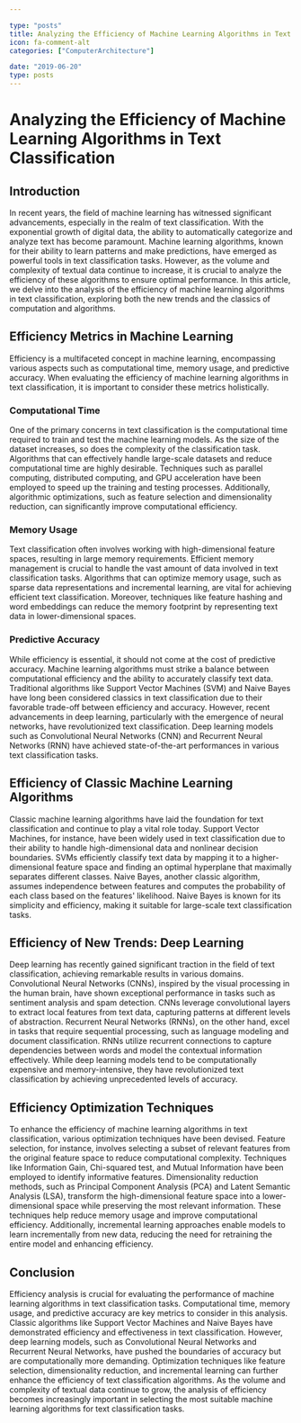 ```yaml
---

type: "posts"
title: Analyzing the Efficiency of Machine Learning Algorithms in Text Classification
icon: fa-comment-alt
categories: ["ComputerArchitecture"]

date: "2019-06-20"
type: posts
---
```





# Analyzing the Efficiency of Machine Learning Algorithms in Text Classification

## Introduction
In recent years, the field of machine learning has witnessed significant advancements, especially in the realm of text classification. With the exponential growth of digital data, the ability to automatically categorize and analyze text has become paramount. Machine learning algorithms, known for their ability to learn patterns and make predictions, have emerged as powerful tools in text classification tasks. However, as the volume and complexity of textual data continue to increase, it is crucial to analyze the efficiency of these algorithms to ensure optimal performance. In this article, we delve into the analysis of the efficiency of machine learning algorithms in text classification, exploring both the new trends and the classics of computation and algorithms.

## Efficiency Metrics in Machine Learning
Efficiency is a multifaceted concept in machine learning, encompassing various aspects such as computational time, memory usage, and predictive accuracy. When evaluating the efficiency of machine learning algorithms in text classification, it is important to consider these metrics holistically.

### Computational Time
One of the primary concerns in text classification is the computational time required to train and test the machine learning models. As the size of the dataset increases, so does the complexity of the classification task. Algorithms that can effectively handle large-scale datasets and reduce computational time are highly desirable. Techniques such as parallel computing, distributed computing, and GPU acceleration have been employed to speed up the training and testing processes. Additionally, algorithmic optimizations, such as feature selection and dimensionality reduction, can significantly improve computational efficiency.

### Memory Usage
Text classification often involves working with high-dimensional feature spaces, resulting in large memory requirements. Efficient memory management is crucial to handle the vast amount of data involved in text classification tasks. Algorithms that can optimize memory usage, such as sparse data representations and incremental learning, are vital for achieving efficient text classification. Moreover, techniques like feature hashing and word embeddings can reduce the memory footprint by representing text data in lower-dimensional spaces.

### Predictive Accuracy
While efficiency is essential, it should not come at the cost of predictive accuracy. Machine learning algorithms must strike a balance between computational efficiency and the ability to accurately classify text data. Traditional algorithms like Support Vector Machines (SVM) and Naive Bayes have long been considered classics in text classification due to their favorable trade-off between efficiency and accuracy. However, recent advancements in deep learning, particularly with the emergence of neural networks, have revolutionized text classification. Deep learning models such as Convolutional Neural Networks (CNN) and Recurrent Neural Networks (RNN) have achieved state-of-the-art performances in various text classification tasks.

## Efficiency of Classic Machine Learning Algorithms
Classic machine learning algorithms have laid the foundation for text classification and continue to play a vital role today. Support Vector Machines, for instance, have been widely used in text classification due to their ability to handle high-dimensional data and nonlinear decision boundaries. SVMs efficiently classify text data by mapping it to a higher-dimensional feature space and finding an optimal hyperplane that maximally separates different classes. Naive Bayes, another classic algorithm, assumes independence between features and computes the probability of each class based on the features' likelihood. Naive Bayes is known for its simplicity and efficiency, making it suitable for large-scale text classification tasks.

## Efficiency of New Trends: Deep Learning
Deep learning has recently gained significant traction in the field of text classification, achieving remarkable results in various domains. Convolutional Neural Networks (CNNs), inspired by the visual processing in the human brain, have shown exceptional performance in tasks such as sentiment analysis and spam detection. CNNs leverage convolutional layers to extract local features from text data, capturing patterns at different levels of abstraction. Recurrent Neural Networks (RNNs), on the other hand, excel in tasks that require sequential processing, such as language modeling and document classification. RNNs utilize recurrent connections to capture dependencies between words and model the contextual information effectively. While deep learning models tend to be computationally expensive and memory-intensive, they have revolutionized text classification by achieving unprecedented levels of accuracy.

## Efficiency Optimization Techniques
To enhance the efficiency of machine learning algorithms in text classification, various optimization techniques have been devised. Feature selection, for instance, involves selecting a subset of relevant features from the original feature space to reduce computational complexity. Techniques like Information Gain, Chi-squared test, and Mutual Information have been employed to identify informative features. Dimensionality reduction methods, such as Principal Component Analysis (PCA) and Latent Semantic Analysis (LSA), transform the high-dimensional feature space into a lower-dimensional space while preserving the most relevant information. These techniques help reduce memory usage and improve computational efficiency. Additionally, incremental learning approaches enable models to learn incrementally from new data, reducing the need for retraining the entire model and enhancing efficiency.

## Conclusion
Efficiency analysis is crucial for evaluating the performance of machine learning algorithms in text classification tasks. Computational time, memory usage, and predictive accuracy are key metrics to consider in this analysis. Classic algorithms like Support Vector Machines and Naive Bayes have demonstrated efficiency and effectiveness in text classification. However, deep learning models, such as Convolutional Neural Networks and Recurrent Neural Networks, have pushed the boundaries of accuracy but are computationally more demanding. Optimization techniques like feature selection, dimensionality reduction, and incremental learning can further enhance the efficiency of text classification algorithms. As the volume and complexity of textual data continue to grow, the analysis of efficiency becomes increasingly important in selecting the most suitable machine learning algorithms for text classification tasks.